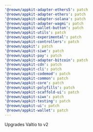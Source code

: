 ```yaml
---
'@reown/appkit-adapter-ethers5': patch
'@reown/appkit-adapter-ethers': patch
'@reown/appkit-adapter-solana': patch
'@reown/appkit-adapter-wagmi': patch
'@reown/appkit-wallet-button': patch
'@reown/appkit-utils': patch
'@reown/appkit-experimental': patch
'@reown/appkit-controllers': patch
'@reown/appkit': patch
'@reown/appkit-siwe': patch
'@reown/appkit-pay': patch
'@reown/appkit-adapter-bitcoin': patch
'@reown/appkit-cdn': patch
'@reown/appkit-cli': patch
'@reown/appkit-codemod': patch
'@reown/appkit-common': patch
'@reown/appkit-core': patch
'@reown/appkit-polyfills': patch
'@reown/appkit-scaffold-ui': patch
'@reown/appkit-siwx': patch
'@reown/appkit-testing': patch
'@reown/appkit-ui': patch
'@reown/appkit-wallet': patch
---
```


Upgrades Valtio to v2
